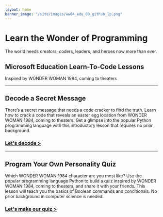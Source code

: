 ```yaml
---
layout: home
banner_image: "/site/images/ww84_edu_00_github_lp.png"
---
```


# **Learn the Wonder of Programming**

The world needs creators, coders, leaders, and heroes now more than ever. 

 

## Microsoft Education Learn-To-Code Lessons
Inspired by WONDER WOMAN 1984, coming to theaters

---

## Decode a Secret Message
There’s a secret message that needs a code cracker to find the truth.  Learn how to crack a code that reveals an easter egg location from WONDER WOMAN 1984, coming to theaters. Get a glimpse into the popular Python programming language with this introductory lesson that requires no prior background. 

###  [Let's decode >](site/secret_message.md)

---

## Program Your Own Personality Quiz
Which WONDER WOMAN 1984 character are you most like? Use the popular programming language Python to build a quiz inspired by WONDER WOMAN 1984, coming to theaters, and share it with your friends. This lesson will teach you the basics of Boolean commands and conditionals. No prior background in computer science is needed.

###  [Let's make our quiz >](site/quiz.md)